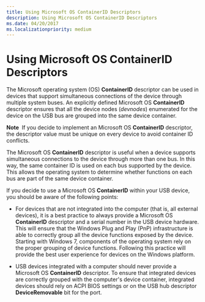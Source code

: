 ```yaml
---
title: Using Microsoft OS ContainerID Descriptors
description: Using Microsoft OS ContainerID Descriptors
ms.date: 04/20/2017
ms.localizationpriority: medium
---
```


# Using Microsoft OS ContainerID Descriptors


The Microsoft operating system (OS) **ContainerID** descriptor can be used in devices that support simultaneous connections of the device through multiple system buses. An explicitly defined Microsoft OS **ContainerID** descriptor ensures that all the device nodes (*devnodes*) enumerated for the device on the USB bus are grouped into the same device container.

**Note**  If you decide to implement an Microsoft OS **ContainerID** descriptor, the descriptor value must be unique on every device to avoid container ID conflicts.

 

The Microsoft OS **ContainerID** descriptor is useful when a device supports simultaneous connections to the device through more than one bus. In this way, the same container ID is used on each bus supported by the device. This allows the operating system to determine whether functions on each bus are part of the same device container.

If you decide to use a Microsoft OS **ContainerID** within your USB device, you should be aware of the following points:

-   For devices that are not integrated into the computer (that is, all external devices), it is a best practice to always provide a Microsoft OS **ContainerID** descriptor and a serial number in the USB device hardware. This will ensure that the Windows Plug and Play (PnP) infrastructure is able to correctly group all the device functions exposed by the device. Starting with Windows 7, components of the operating system rely on the proper grouping of device functions. Following this practice will provide the best user experience for devices on the Windows platform.

-   USB devices integrated with a computer should never provide a Microsoft OS **ContainerID** descriptor. To ensure that integrated devices are correctly grouped with the computer's device container, integrated devices should rely on ACPI BIOS settings or on the USB hub descriptor **DeviceRemovable** bit for the port.

 

 





